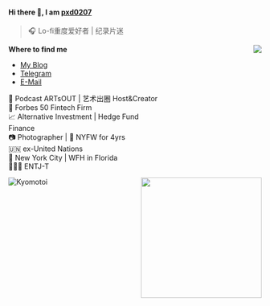 #### Hi there 👋, I am [pxd0207](https://pxd0207.github.io)

> 🎧 Lo-fi重度爱好者 | 纪录片迷

<img src="https://github-readme-stats.mrdulin.vercel.app/api?username=pxd0207&show_icons=true&hide_border=true&icon_color=586069&title_color=a0a9af" align="right">

**Where to find me**

- [My Blog](https://pxd0207.github.io)
- [Telegram](https://t.me/pxd0207)
- [E-Mail](mailto:pxd0207@gmail.com)

🎤 Podcast ARTsOUT | 艺术出圈 Host&Creator</br>
💼 Forbes 50 Fintech Firm</br>
📈 Alternative Investment | Hedge Fund</br>
Finance</br>
📷 Photographer | 📸 NYFW for 4yrs</br>
🇺🇳 ex-United Nations</br>
📍 New York City |  WFH in Florida</br>
👩🏻‍💻 ENTJ-T</br>

<img align="right" src="https://cdn.jsdelivr.net/gh/Kyomotoi/Kyomotoi/LunaSakurakouji.png" width='240px'>

![Kyomotoi](https://count.getloli.com/get/@:evilcos?theme=rule34)
